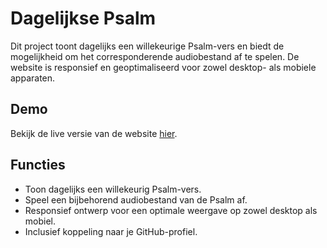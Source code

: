 # Dagelijkse Psalm

Dit project toont dagelijks een willekeurige Psalm-vers en biedt de mogelijkheid om het corresponderende audiobestand af te spelen. De website is responsief en geoptimaliseerd voor zowel desktop- als mobiele apparaten.

## Demo

Bekijk de live versie van de website [hier]((https://arjandenhartog.github.io/Psalm/)).

## Functies

- Toon dagelijks een willekeurig Psalm-vers.
- Speel een bijbehorend audiobestand van de Psalm af.
- Responsief ontwerp voor een optimale weergave op zowel desktop als mobiel.
- Inclusief koppeling naar je GitHub-profiel.


